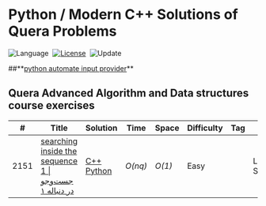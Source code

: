 # Python / Modern C++ Solutions of Quera Problems
![Language](https://img.shields.io/badge/language-Python%20%2F%20Modern%20C++-orange.svg)&nbsp;
[![License](https://img.shields.io/badge/license-MIT-blue.svg)](./LICENSE.md)&nbsp;
![Update](https://img.shields.io/badge/update-weekly-green.svg)&nbsp;

##**[python automate input provider](./Python/input_provider.py)\** 

## Quera Advanced Algorithm and Data structures course exercises
|  #  | Title           |  Solution       |  Time           | Space           | Difficulty    | Tag          | Note| 
|-----|---------------- | --------------- | --------------- | --------------- | ------------- |--------------|-----|
2151 | [searching inside the sequence 1 \| جست‌وجو در دنباله ۱](https://quera.org/college/3016/chapter/10131/lesson/60771/) | [C++](./C++/searching-inside-the-sequence-1.cpp) [Python](./Python/searching-inside-the-sequence-1.py) | _O(nq)_ | _O(1)_ | Easy || List Searching
